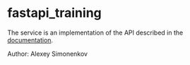 # fastapi_training

The service is an implementation of the API described in the [documentation](https://drive.google.com/file/d/1qtHEGCl2gpLxOR7CJPOC40tHp4hwYL5_/view).

Author: Alexey Simonenkov
